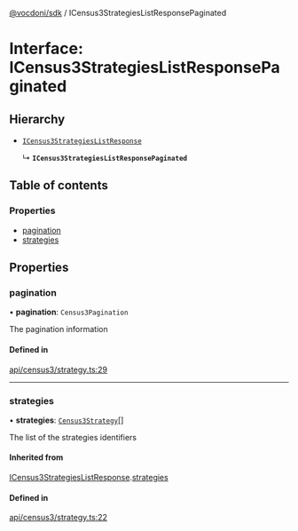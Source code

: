 [@vocdoni/sdk](/sdk) / ICensus3StrategiesListResponsePaginated

# Interface: ICensus3StrategiesListResponsePaginated

## Hierarchy

- [`ICensus3StrategiesListResponse`](ICensus3StrategiesListResponse)

  ↳ **`ICensus3StrategiesListResponsePaginated`**

## Table of contents

### Properties

- [pagination](ICensus3StrategiesListResponsePaginated#pagination)
- [strategies](ICensus3StrategiesListResponsePaginated#strategies)

## Properties

### pagination

• **pagination**: `Census3Pagination`

The pagination information

#### Defined in

[api/census3/strategy.ts:29](https://github.com/vocdoni/vocdoni-sdk/blob/9c64446/src/api/census3/strategy.ts#L29)

___

### strategies

• **strategies**: [`Census3Strategy`](../sdk-reference#census3strategy)[]

The list of the strategies identifiers

#### Inherited from

[ICensus3StrategiesListResponse](ICensus3StrategiesListResponse.md).[strategies](ICensus3StrategiesListResponse#strategies)

#### Defined in

[api/census3/strategy.ts:22](https://github.com/vocdoni/vocdoni-sdk/blob/9c64446/src/api/census3/strategy.ts#L22)
